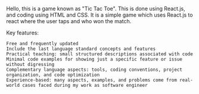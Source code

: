 Hello, this is a game known as "Tic Tac Toe". This is done using React.js, and coding using HTML and CSS. It is a simple game which uses React.js to react where the user taps and who won the match. 

Key features:

    Free and frequently updated
    Include the last language standard concepts and features
    Practical teaching: small structured descriptions associated with code
    Minimal code examples for showing just a specific feature or issue without digressing
    Complementary language aspects: tools, coding conventions, project organization, and code optimization
    Experience-based: many aspects, examples, and problems come from real-world cases faced during my work as software engineer
